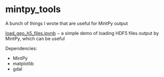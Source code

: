 # mintpy_tools
A bunch of things I wrote that are useful for MintPy output

[load_geo_h5_files.ipynb](https://github.com/geniusinaction/mintpy_tools/blob/main/load_geo_h5_files.ipynb) $-$ a simple demo of loading HDF5 files output by MintPy, which can be useful

Dependencies:
* MintPy
* matplotlib
* gdal
